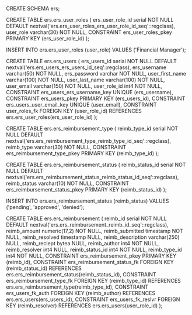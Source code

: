 CREATE SCHEMA ers;

CREATE TABLE ers.ers_user_roles (
	ers_user_role_id serial NOT NULL DEFAULT nextval('ers.ers_user_roles_ers_user_role_id_seq'::regclass),
	user_role varchar(30) NOT NULL,
	CONSTRAINT ers_user_roles_pkey PRIMARY KEY (ers_user_role_id)
);

INSERT INTO ers.ers_user_roles (user_role)
VALUES ('Financial Manager');

CREATE TABLE ers.ers_users (
	ers_users_id serial NOT NULL DEFAULT nextval('ers.ers_users_ers_users_id_seq'::regclass),
	ers_username varchar(50) NOT NULL,
	ers_password varchar NOT NULL,
	user_first_name varchar(100) NOT NULL,
	user_last_name varchar(100) NOT NULL,
	user_email varchar(150) NOT NULL,
	user_role_id int4 NOT NULL,
	CONSTRAINT ers_users_ers_username_key UNIQUE (ers_username),
	CONSTRAINT ers_users_pkey PRIMARY KEY (ers_users_id),
	CONSTRAINT ers_users_user_email_key UNIQUE (user_email),
	CONSTRAINT user_roles_fk FOREIGN KEY (user_role_id) REFERENCES ers.ers_user_roles(ers_user_role_id)
);

CREATE TABLE ers.ers_reimbursement_type (
	reimb_type_id serial NOT NULL DEFAULT nextval('ers.ers_reimbursement_type_reimb_type_id_seq'::regclass),
	reimb_type varchar(30) NOT NULL,
	CONSTRAINT ers_reimbursement_type_pkey PRIMARY KEY (reimb_type_id)
);

CREATE TABLE ers.ers_reimbursement_status (
	reimb_status_id serial NOT NULL DEFAULT nextval('ers.ers_reimbursement_status_reimb_status_id_seq'::regclass),
	reimb_status varchar(10) NOT NULL,
	CONSTRAINT ers_reimbursement_status_pkey PRIMARY KEY (reimb_status_id)
);

INSERT INTO ers.ers_reimbursement_status (reimb_status)
VALUES ('pending', 'approved', 'denied');

CREATE TABLE ers.ers_reimbursement (
	reimb_id serial NOT NULL DEFAULT nextval('ers.ers_reimbursement_reimb_id_seq'::regclass),
	reimb_amount numeric(17,2) NOT NULL,
	reimb_submitted timestamp NOT NULL,
	reimb_resolved timestamp NULL,
	reimb_description varchar(250) NULL,
	reimb_reciept bytea NULL,
	reimb_author int4 NOT NULL,
	reimb_resolver int4 NULL,
	reimb_status_id int4 NOT NULL,
	reimb_type_id int4 NOT NULL,
	CONSTRAINT ers_reimbursement_pkey PRIMARY KEY (reimb_id),
	CONSTRAINT ers_reimbursement_status_fk FOREIGN KEY (reimb_status_id) REFERENCES ers.ers_reimbursement_status(reimb_status_id),
	CONSTRAINT ers_reimbursement_type_fk FOREIGN KEY (reimb_type_id) REFERENCES ers.ers_reimbursement_type(reimb_type_id),
	CONSTRAINT ers_users_fk_auth FOREIGN KEY (reimb_author) REFERENCES ers.ers_users(ers_users_id),
	CONSTRAINT ers_users_fk_reslvr FOREIGN KEY (reimb_resolver) REFERENCES ers.ers_users(user_role_id)
);
